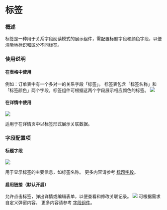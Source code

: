 # 标签

### 概述

标签是一种用于关系字段阅读模式的展示组件，需配置标题字段和颜色字段，以便清晰地标识和区分不同标签。

### 使用说明

#### 在表格中使用

例如：订单表中有一个多对一的关系字段「标签」。
标签表包含「标签名称」和「标签颜色」两个字段，标签组件可根据这两个字段展示相应颜色的标签。
![](/field/field-15.png)

#### 在详情中使用
![](/field/field-16.png)

适用于在详情页中以标签形式展示关联数据。

### 字段配置项
#### 标题字段
![](/field/field-17.png)

用于显示标签的主要信息，如标签名称。
更多内容请参考 [标题字段](../field-settings/title-field.md)。

#### 启用链接（默认开启）

允许点击标签，弹出详情或编辑表单，以便查看和修改关联记录。
![](/field/field-18.png)
可根据需求自定义弹窗内容。
更多内容请参考 [字段组件](../field-settings/field-component.md)。
